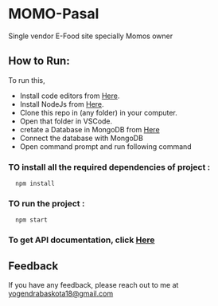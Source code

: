 
# MOMO-Pasal

Single vendor E-Food site specially Momos owner


## How to Run:
To run this, 
- Install code editors from [Here](https://code.visualstudio.com/download).
- Install NodeJs from [Here](https://nodejs.org/en/download/prebuilt-installer/current). 
- Clone this repo in (any folder) in your computer.
- Open that folder in VSCode. 
- cretate a Database in MongoDB from [Here](https://cloud.mongodb.com/)
- Connect the database with MongoDB
- Open command prompt and run following command 

### TO install all the required dependencies of project :
```https 
  npm install
``` 
 ### TO run the project :
```https 
  npm start
``` 

### To get API documentation, click [Here](https://documenter.getpostman.com/view/33322053/2sAXqwZzuD)


[comment]: # (## Output :
  <img src="./output.jpg" />)



## Feedback
  If you have any feedback, please reach out to me at yogendrabaskota18@gmail.com  


